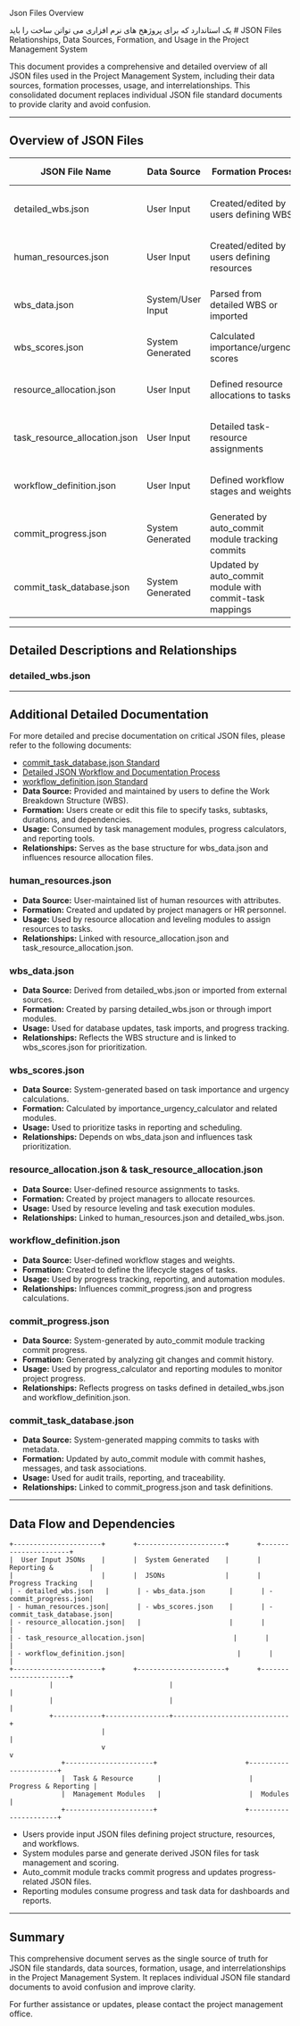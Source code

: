 Json Files Overview



یک استاندارد که برای پروژهخ های نرم افزاری می تواتن ساخت را باید # JSON Files Relationships, Data Sources, Formation, and Usage in the Project Management System

This document provides a comprehensive and detailed overview of all JSON files used in the Project Management System, including their data sources, formation processes, usage, and interrelationships. This consolidated document replaces individual JSON file standard documents to provide clarity and avoid confusion.

---

## Overview of JSON Files

| JSON File Name | Data Source | Formation Process | Usage / Consumers |
| --- | --- | --- | --- |
| detailed\_wbs.json | User Input | Created/edited by users defining WBS | Used by task management, progress tracking |
| human\_resources.json | User Input | Created/edited by users defining resources | Used by resource allocation, scheduling |
| wbs\_data.json | System/User Input | Parsed from detailed WBS or imported | Used by task import, database updates |
| wbs\_scores.json | System Generated | Calculated importance/urgency scores | Used by prioritization, reporting |
| resource\_allocation.json | User Input | Defined resource allocations to tasks | Used by resource leveling, scheduling |
| task\_resource\_allocation.json | User Input | Detailed task-resource assignments | Used by resource leveling, task execution |
| workflow\_definition.json | User Input | Defined workflow stages and weights | Used by progress tracking, reporting |
| commit\_progress.json | System Generated | Generated by auto\_commit module tracking commits | Used by progress calculator, reporting |
| commit\_task\_database.json | System Generated | Updated by auto\_commit module with commit-task mappings | Used by reporting, audit trails |

---

## Detailed Descriptions and Relationships

### detailed\_wbs.json

---

## Additional Detailed Documentation

For more detailed and precise documentation on critical JSON files, please refer to the following documents:

* [commit\_task\_database.json Standard](./commit_task_database.md)
* [Detailed JSON Workflow and Documentation Process](./json_workflow_detailed.md)
* [workflow\_definition.json Standard](./workflow_definition_detailed.md)
* **Data Source:** Provided and maintained by users to define the Work Breakdown Structure (WBS).
* **Formation:** Users create or edit this file to specify tasks, subtasks, durations, and dependencies.
* **Usage:** Consumed by task management modules, progress calculators, and reporting tools.
* **Relationships:** Serves as the base structure for wbs\_data.json and influences resource allocation files.

### human\_resources.json

* **Data Source:** User-maintained list of human resources with attributes.
* **Formation:** Created and updated by project managers or HR personnel.
* **Usage:** Used by resource allocation and leveling modules to assign resources to tasks.
* **Relationships:** Linked with resource\_allocation.json and task\_resource\_allocation.json.

### wbs\_data.json

* **Data Source:** Derived from detailed\_wbs.json or imported from external sources.
* **Formation:** Created by parsing detailed\_wbs.json or through import modules.
* **Usage:** Used for database updates, task imports, and progress tracking.
* **Relationships:** Reflects the WBS structure and is linked to wbs\_scores.json for prioritization.

### wbs\_scores.json

* **Data Source:** System-generated based on task importance and urgency calculations.
* **Formation:** Calculated by importance\_urgency\_calculator and related modules.
* **Usage:** Used to prioritize tasks in reporting and scheduling.
* **Relationships:** Depends on wbs\_data.json and influences task prioritization.

### resource\_allocation.json & task\_resource\_allocation.json

* **Data Source:** User-defined resource assignments to tasks.
* **Formation:** Created by project managers to allocate resources.
* **Usage:** Used by resource leveling and task execution modules.
* **Relationships:** Linked to human\_resources.json and detailed\_wbs.json.

### workflow\_definition.json

* **Data Source:** User-defined workflow stages and weights.
* **Formation:** Created to define the lifecycle stages of tasks.
* **Usage:** Used by progress tracking, reporting, and automation modules.
* **Relationships:** Influences commit\_progress.json and progress calculations.

### commit\_progress.json

* **Data Source:** System-generated by auto\_commit module tracking commit progress.
* **Formation:** Generated by analyzing git changes and commit history.
* **Usage:** Used by progress\_calculator and reporting modules to monitor project progress.
* **Relationships:** Reflects progress on tasks defined in detailed\_wbs.json and workflow\_definition.json.

### commit\_task\_database.json

* **Data Source:** System-generated mapping commits to tasks with metadata.
* **Formation:** Updated by auto\_commit module with commit hashes, messages, and task associations.
* **Usage:** Used for audit trails, reporting, and traceability.
* **Relationships:** Linked to commit\_progress.json and task definitions.

---

## Data Flow and Dependencies

```
+----------------------+       +----------------------+       +----------------------+
|  User Input JSONs    |       |  System Generated    |       |  Reporting &         |
|                      |       |  JSONs               |       |  Progress Tracking   |
| - detailed_wbs.json   |       | - wbs_data.json      |       | - commit_progress.json|
| - human_resources.json|       | - wbs_scores.json    |       | - commit_task_database.json|
| - resource_allocation.json|   |                      |       |                      |
| - task_resource_allocation.json|                      |       |                      |
| - workflow_definition.json|                            |       |                      |
+----------------------+       +----------------------+       +----------------------+
          |                             |                             |
          |                             |                             |
          +------------+----------------+-----------------------------+
                       |                                              |
                       v                                              v
             +----------------------+                      +----------------------+
             |  Task & Resource      |                      |  Progress & Reporting |
             |  Management Modules   |                      |  Modules              |
             +----------------------+                      +----------------------+

```

* Users provide input JSON files defining project structure, resources, and workflows.
* System modules parse and generate derived JSON files for task management and scoring.
* Auto\_commit module tracks commit progress and updates progress-related JSON files.
* Reporting modules consume progress and task data for dashboards and reports.

---

## Summary

This comprehensive document serves as the single source of truth for JSON file standards, data sources, formation, usage, and interrelationships in the Project Management System. It replaces individual JSON file standard documents to avoid confusion and improve clarity.

For further assistance or updates, please contact the project management office.